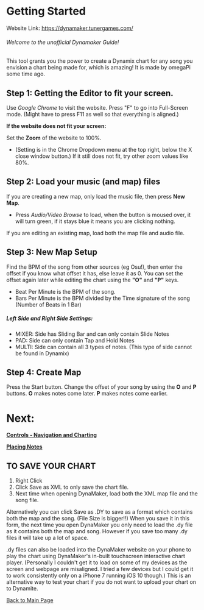 
# Getting Started

Website Link: https://dynamaker.tunergames.com/

###### Welcome to the unofficial Dynamaker Guide!
This tool grants you the power to create a Dynamix chart for any song you envision a chart being made for, which is amazing! It is made by omegaPi some time ago.

## Step 1: Getting the Editor to fit your screen.

Use *Google Chrome* to visit the website.
Press "F" to go into Full-Screen mode. (Might have to press F11 as well so that everything is aligned.)


**If the website does not fit your screen:**

Set the **Zoom** of the website to 100%.
- (Setting is in the Chrome Dropdown menu at the top right, below the X close window button.)
If it still does not fit, try other zoom values like 80%.


## Step 2: Load your music (and map) files

If you are creating a new map, only load the music file, then press **New Map**.
- Press *Audio/Video Browse* to load, when the button is moused over, it will turn green, if it stays blue it means you are clicking nothing.

If you are editing an existing map, load both the map file and audio file.


## Step 3: New Map Setup

Find the BPM of the song from other sources (eg Osu!), then enter the offset if you know what offset it has, else leave it as 0. You can set the offset again later while editing the chart using the **"O"** and **"P"** keys.

- Beat Per Minute is the BPM of the song.
- Bars Per Minute is the BPM divided by the Time signature of the song (Number of Beats in 1 Bar)

##### Left Side and Right Side Settings:

- MIXER: Side has Sliding Bar and can only contain Slide Notes
- PAD: Side can only contain Tap and Hold Notes
- MULTI: Side can contain all 3 types of notes. (This type of side cannot be found in Dynamix)


## Step 4: Create Map

Press the Start button.
Change the offset of your song by using the **O** and **P** buttons.
**O** makes notes come later.
**P** makes notes come earlier.


# Next:

**[Controls - Navigation and Charting](/Contents/Controls%20Nav.md)**

**[Placing Notes](/Contents/Placing%20Notes.md)**


## TO SAVE YOUR CHART
1. Right Click
2. Click Save as XML to only save the chart file.
3. Next time when opening DynaMaker, load both the XML map file and the song file.

Alternatively you can click Save as .DY to save as a format which contains both the map and the song. (File Size is bigger!!)
When you save it in this form, the next time you open DynaMaker you only need to load the .dy file as it contains both the map and song. However if you save too many .dy files it will take up a lot of space.

.dy files can also be loaded into the DynaMaker website on your phone to play the chart using DynaMaker's in-built touchscreen interactive chart player. (Personally I couldn't get it to load on some of my devices as the screen and webpage are misaligned. I tried a few devices but I could get it to work consistently only on a iPhone 7 running iOS 10 though.) This is an alternative way to test your chart if you do not want to upload your chart on to Dynamite.


[Back to Main Page](https://github.com/TLChicken/dynamaker-guide)